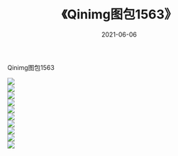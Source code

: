 ﻿---
layout: post
title:  《Qinimg图包1563》
date:   2021-06-06
img: http://imgx.orgx.ga/Qinimg图包/Qinimg图包1563/000.jpg
categories: [美女, 清纯, 唯美]
---

Qinimg图包1563

 ![](http://imgx.orgx.ga/Qinimg图包/Qinimg图包1563/001.jpg) <br>![](http://imgx.orgx.ga/Qinimg图包/Qinimg图包1563/002.jpg) <br>![](http://imgx.orgx.ga/Qinimg图包/Qinimg图包1563/003.jpg) <br>![](http://imgx.orgx.ga/Qinimg图包/Qinimg图包1563/004.jpg) <br>![](http://imgx.orgx.ga/Qinimg图包/Qinimg图包1563/005.jpg) <br>![](http://imgx.orgx.ga/Qinimg图包/Qinimg图包1563/006.jpg) <br>![](http://imgx.orgx.ga/Qinimg图包/Qinimg图包1563/007.jpg) <br>![](http://imgx.orgx.ga/Qinimg图包/Qinimg图包1563/008.jpg) <br>![](http://imgx.orgx.ga/Qinimg图包/Qinimg图包1563/009.jpg) <br>![](http://imgx.orgx.ga/Qinimg图包/Qinimg图包1563/010.jpg) <br>